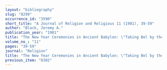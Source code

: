 ```yaml
---
layout: "bibliography"
slug: "8299"
occurrence_id: "3590"
short_title: "A Journal of Religion and Religious 11 (1981), 39-59"
author: "Black, Jeremy A."
publication_year: "1981"
title: "The New Year Ceremonies in Ancient Babylon: \"Taking Bel by theHand\" and a Cultic Picnic: Religion"
volume_no_: "11"
pages: "39-59"
journal: "Religion"
title: "The New Year Ceremonies in Ancient Babylon: \"Taking Bel by theHand\" and a Cultic Picnic: Religion"
previous_item: "8302"
---
```

